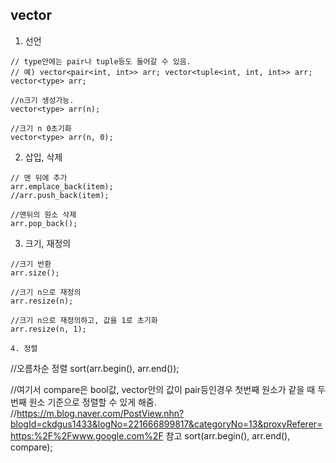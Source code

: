 vector
-----------------
1. 선언
```
// type안에는 pair나 tuple등도 들어갈 수 있음. 
// 예) vector<pair<int, int>> arr; vector<tuple<int, int, int>> arr;
vector<type> arr;

//n크기 생성가능.
vector<type> arr(n);

//크기 n 0초기화 
vector<type> arr(n, 0);
```

2. 삽입, 삭제
```
// 맨 뒤에 추가
arr.emplace_back(item); 
//arr.push_back(item);

//맨뒤의 원소 삭제
arr.pop_back();
```

3. 크기, 재정의
```
//크기 반환
arr.size();

//크기 n으로 재정의
arr.resize(n);

//크기 n으로 재정의하고, 값을 1로 초기화
arr.resize(n, 1);

4. 정렬
```
//오름차순 정렬
sort(arr.begin(), arr.end());

//여기서 compare은 bool값, vector안의 값이 pair등인경우 첫번째 원소가 같을 때 두번째 원소 기준으로 정렬할 수 있게 해줌.
//https://m.blog.naver.com/PostView.nhn?blogId=ckdgus1433&logNo=221666899817&categoryNo=13&proxyReferer=https:%2F%2Fwww.google.com%2F 참고
sort(arr.begin(), arr.end(), compare); 
```

